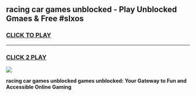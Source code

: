 
## racing car games unblocked - Play Unblocked Gmaes & Free #slxos
<h3>
<a href="https://news.freeplayer.one?title=racing_car_games_unblocked&ref=03M">CLICK TO PLAY</a></h3>
<hr>

<h3>
<a href="https://news.freeplayer.one?title=racing_car_games_unblocked&ref=03M">CLICK 2 PLAY</a>
  
</h3>

<a href="https://news.freeplayer.one?title=racing_car_games_unblocked&ref=03M"><img src="https://clearcache.store/games.png"></a>


**racing car games unblocked games unblocked: Your Gateway to Fun and Accessible Online Gaming**
